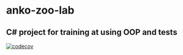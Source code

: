# anko-zoo-lab

## C# project for training at using OOP and tests
[![codecov](https://codecov.io/gh/Kundro/anko-zoo-lab/branch/master/graph/badge.svg?token=LMG53tdedE)](https://codecov.io/gh/Kundro/anko-zoo-lab)
